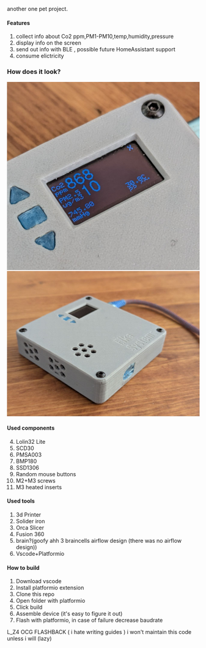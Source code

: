 another one pet project.
#### Features
1. сollect info about Co2 ppm,PM1-PM10,temp,humidity,pressure
2. display info on the screen 
3. send out info with  BLE , possible future HomeAssistant support
4. consume elictricity 
### How does it look?
![photo of the device](./photos/photo8.jpg)
![photo of the device](./photos/photo5.jpg)
#### Used components
4. Lolin32 Lite
5. SCD30
6. PMSA003
7. BMP180
8. SSD1306
9. Random mouse buttons
10. M2+M3 screws
11. M3 heated inserts
#### Used tools
1. 3d Printer
2. Solider iron
3. Orca Slicer
4. Fusion 360
5. brain?(goofy ahh 3 braincells airflow design (there was no airflow design))
6. Vscode+Platformio
#### How to build
1. Download vscode
2. Install platformio extension
3. Clone this repo
4. Open folder with platformio
5. Click build
6. Assemble device (it's easy to figure it out)
7. Flash with platformio, in case of failure decrease baudrate


L\_Z4 OCG FLASHBACK ( i hate writing guides )
i won't maintain this code  unless i will (lazy)